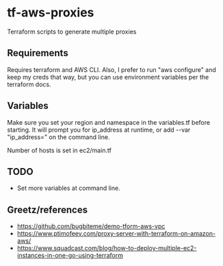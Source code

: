 # tf-aws-proxies
Terraform scripts to generate multiple proxies

## Requirements
Requires terraform and AWS CLI. Also, I prefer to run "aws configure" and keep my creds that way, but you can use environment variables per the terraform docs. 

## Variables
Make sure you set your region and namespace in the variables.tf before starting. It will prompt you for ip_address at runtime, or add --var "ip_address=<your host internet ip>" on the command line.

Number of hosts is set in ec2/main.tf 

## TODO
- Set more variables at command line.


## Greetz/references
- https://github.com/bugbiteme/demo-tform-aws-vpc
- https://www.ptimofeev.com/proxy-server-with-terraform-on-amazon-aws/
- https://www.squadcast.com/blog/how-to-deploy-multiple-ec2-instances-in-one-go-using-terraform

